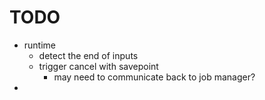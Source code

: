 # TODO

- runtime
  - detect the end of inputs
  - trigger cancel with savepoint
    - may need to communicate back to job manager?
-